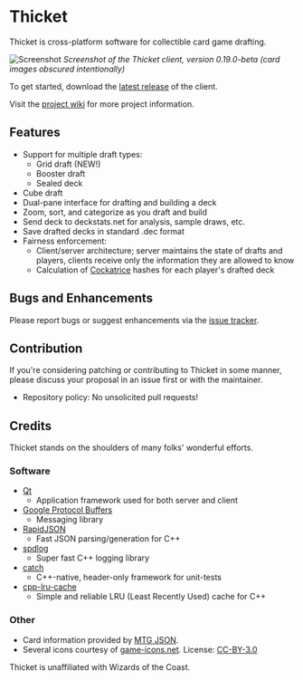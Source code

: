 # Thicket
Thicket is cross-platform software for collectible card game drafting.

![Screenshot](https://i.imgbox.com/90lyZIf1.png)
_Screenshot of the Thicket client, version 0.19.0-beta (card images obscured intentionally)_

To get started, download the [latest release](http://github.com/mildmongrel/thicket/releases/latest) of the client.

Visit the [project wiki](http://github.com/mildmongrel/thicket/wiki) for more project information.

## Features

- Support for multiple draft types:
  - Grid draft (NEW!)
  - Booster draft
  - Sealed deck
- Cube draft
- Dual-pane interface for drafting and building a deck
- Zoom, sort, and categorize as you draft and build
- Send deck to deckstats.net for analysis, sample draws, etc.
- Save drafted decks in standard .dec format
- Fairness enforcement:
  - Client/server architecture; server maintains the state of drafts and players, clients receive only the information they are allowed to know
  - Calculation of [Cockatrice](http://cockatrice.github.io) hashes for each player's drafted deck

## Bugs and Enhancements

Please report bugs or suggest enhancements via the [issue tracker](http://github.com/mildmongrel/thicket/issues).

## Contribution

If you're considering patching or contributing to Thicket in some manner, please discuss your proposal in an issue first or with the maintainer.

- Repository policy: No unsolicited pull requests!

## Credits
Thicket stands on the shoulders of many folks' wonderful efforts.

### Software

- [Qt](http://www.qt.io)
  - Application framework used for both server and client
- [Google Protocol Buffers](https://developers.google.com/protocol-buffers/)
  - Messaging library
- [RapidJSON](http://rapidjson.org/)
  - Fast JSON parsing/generation for C++
- [spdlog](https://github.com/gabime/spdlog)
  - Super fast C++ logging library
- [catch](https://github.com/philsquared/Catch)
  - C++-native, header-only framework for unit-tests
- [cpp-lru-cache](https://github.com/lamerman/cpp-lru-cache)
  - Simple and reliable LRU (Least Recently Used) cache for C++

### Other

- Card information provided by [MTG JSON](http://mtgjson.com/).
- Several icons courtesy of [game-icons.net](http://game-icons.net/faq.html). License: [CC-BY-3.0](http://creativecommons.org/licenses/by/3.0/)

Thicket is unaffiliated with Wizards of the Coast.
